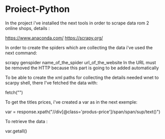 # Proiect-Python
In the project i've installed the next tools in order to scrape data rom 2 online shops, details : 

https://www.anaconda.com/
https://scrapy.org/

In order to create the spiders which are collecting the data i've used the next command:

scrapy genspider name_of_the_spider url_of_the_website
In the URL must be removed the HTTP because this part is going to be added automatically

To be able to create the xml paths for collecting the details needed wnet to scarpy shell, there I've fetched the data with:

fetch("")

To get the titles prices, i've created a var as in the next exemple:

var = response.xpath("//div[@class='produs-price']/span/span/sup/text()")

To retrieve the data :

var.getall()
